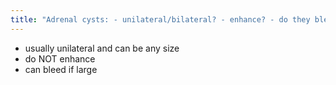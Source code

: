 ```yaml
---
title: "Adrenal cysts: - unilateral/bilateral? - enhance? - do they bleed?"
---
```

- usually unilateral and can be any size
- do NOT enhance
- can bleed if large

